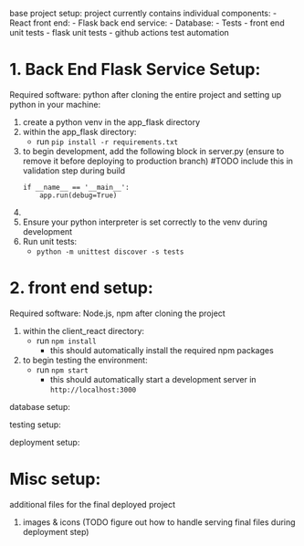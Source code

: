 base project setup:
project currently contains individual components:
    - React front end:
    - Flask back end service:
    - Database:
    - Tests
        - front end unit tests
        - flask unit tests
        - github actions test automation




# 1. Back End Flask Service Setup:
Required software: python
after cloning the entire project and setting up python in your machine:
1. create a python venv in the app_flask directory
2. within the app_flask directory:
    - run ```pip install -r requirements.txt```
3. to begin development, add the following block in server.py (ensure to remove it before deploying to production branch) #TODO include this in validation step during build
    ```
    if __name__ == '__main__':
        app.run(debug=True)
    ```
4.
5. Ensure your python interpreter is set correctly to the venv during development
6. Run unit tests:
    - ```python -m unittest discover -s tests```

# 2. front end setup:
Required software: Node.js, npm
after cloning the project
1. within the client_react directory:
    - run ```npm install```
        - this should automatically install the required npm packages
2. to begin testing the environment:
    - run ```npm start```
        - this should automatically start a development server in ```http://localhost:3000```

database setup:


testing setup:


deployment setup:



# Misc setup:
additional files for the final deployed project
1. images & icons (TODO figure out how to handle serving final files during deployment step)


